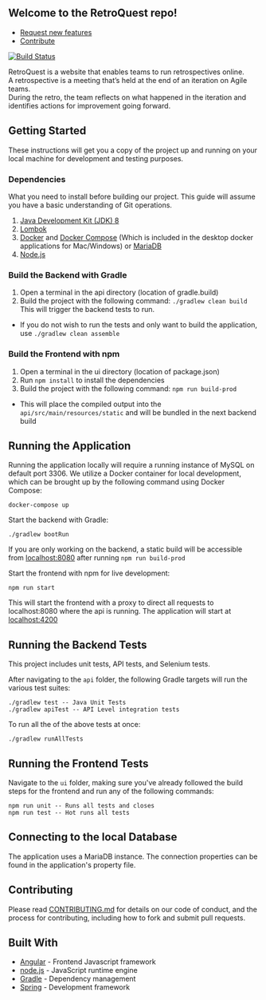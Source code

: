 
## Welcome to the RetroQuest repo!

- [Request new features](https://github.com/FordLabs/retroquest/issues)
- [Contribute](https://github.com/FordLabs/retroquest/pulls)

[![Build Status](https://secure.travis-ci.org/FordLabs/retroquest.png)](http://travis-ci.org/FordLabs/retroquest)

RetroQuest is a website that enables teams to run retrospectives online.  
A retrospective is a meeting that’s held at the end of an iteration on Agile teams.  
During the retro, the team reflects on what happened in the iteration and identifies actions for improvement going forward.

## Getting Started
These instructions will get you a copy of the project up and running on your local machine for development and testing purposes.  

### Dependencies
What you need to install before building our project.  This guide will assume you have a basic understanding of Git operations.  

1. [Java Development Kit (JDK) 8](http://www.oracle.com/technetwork/java/javase/downloads/jdk8-downloads-2133151.html)
2. [Lombok](https://projectlombok.org/)
3. [Docker](https://docs.docker.com/install/) and [Docker Compose](https://docs.docker.com/compose/install/) (Which is included in the desktop docker applications for Mac/Windows) or [MariaDB](https://mariadb.org/)
4. [Node.js](https://nodejs.org/en/)

### Build the Backend with Gradle
1. Open a terminal in the api directory (location of gradle.build)
2. Build the project with the following command: `./gradlew clean build` This will trigger the backend tests to run.
  - If you do not wish to run the tests and only want to build the application, use `./gradlew clean assemble`

### Build the Frontend with npm
1. Open a terminal in the ui directory (location of package.json)
2. Run `npm install` to install the dependencies
3. Build the project with the following command: `npm run build-prod`
  - This will place the compiled output into the `api/src/main/resources/static` and will be bundled in the next backend build

## Running the Application
Running the application locally will require a running instance of MySQL on default port 3306. We utilize a Docker container 
for local development, which can be brought up by the following command using Docker Compose:  
```
docker-compose up
```  

Start the backend with Gradle:  
```
./gradlew bootRun
```

If you are only working on the backend, a static build will be accessible from [localhost:8080](http://localhost:8080) after running `npm run build-prod`

Start the frontend with npm for live development:  
```
npm run start
```

This will start the frontend with a proxy to direct all requests to localhost:8080 where the api is running. The application will start at [localhost:4200](http://localhost:4200)

## Running the Backend Tests
This project includes unit tests, API tests, and Selenium tests.

After navigating to the `api` folder, the following Gradle targets will run the various test suites:

```
./gradlew test -- Java Unit Tests
./gradlew apiTest -- API Level integration tests
```

To run all the of the above tests at once:

```
./gradlew runAllTests
```

## Running the Frontend Tests
Navigate to the `ui` folder, making sure you've already followed the build steps for the frontend and run any of the following commands:

```
npm run unit -- Runs all tests and closes
npm run test -- Hot runs all tests
```

## Connecting to the local Database
The application uses a MariaDB instance. The connection properties can be found in the application's property file.

## Contributing
Please read [CONTRIBUTING.md](/docs/CONTRIBUTING.md) for details on our code of conduct, and the process for contributing, including how to fork and submit pull requests.

## Built With
* [Angular](https://angular.io/) - Frontend Javascript framework
* [node.js](https://nodejs.org/en/) - JavaScript runtime engine
* [Gradle](https://gradle.org/) - Dependency management
* [Spring](https://spring.io/) - Development framework


